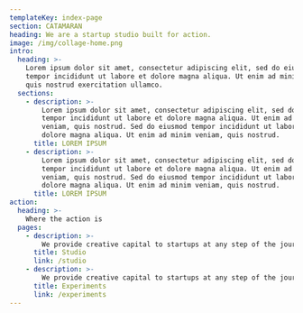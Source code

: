 ```yaml
---
templateKey: index-page
section: CATAMARAN
heading: We are a startup studio built for action.
image: /img/collage-home.png
intro:
  heading: >-
    Lorem ipsum dolor sit amet, consectetur adipiscing elit, sed do eiusmod
    tempor incididunt ut labore et dolore magna aliqua. Ut enim ad minim veniam,
    quis nostrud exercitation ullamco.
  sections:
    - description: >-
        Lorem ipsum dolor sit amet, consectetur adipiscing elit, sed do eiusmod
        tempor incididunt ut labore et dolore magna aliqua. Ut enim ad minim
        veniam, quis nostrud. Sed do eiusmod tempor incididunt ut labore et
        dolore magna aliqua. Ut enim ad minim veniam, quis nostrud.
      title: LOREM IPSUM
    - description: >-
        Lorem ipsum dolor sit amet, consectetur adipiscing elit, sed do eiusmod
        tempor incididunt ut labore et dolore magna aliqua. Ut enim ad minim
        veniam, quis nostrud. Sed do eiusmod tempor incididunt ut labore et
        dolore magna aliqua. Ut enim ad minim veniam, quis nostrud.
      title: LOREM IPSUM
action:
  heading: >-
    Where the action is
  pages:
    - description: >-
        We provide creative capital to startups at any step of the journey.
      title: Studio
      link: /studio
    - description: >-
        We provide creative capital to startups at any step of the journey.
      title: Experiments
      link: /experiments
---
```


